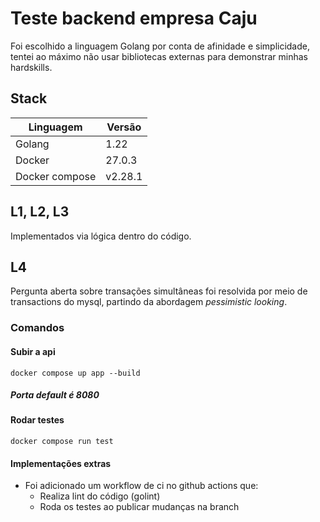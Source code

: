 # Teste backend empresa Caju

Foi escolhido a linguagem Golang por conta de afinidade e simplicidade, tentei ao máximo não usar bibliotecas externas para demonstrar minhas hardskills.

## Stack

| Linguagem      | Versão |
| ---------      | -------|
| Golang         | 1.22   |
| Docker         | 27.0.3 |
| Docker compose | v2.28.1 |

## L1, L2, L3

Implementados via lógica dentro do código.

## L4

Pergunta aberta sobre transações simultâneas foi resolvida por meio de transactions do mysql, partindo da abordagem *pessimistic looking*.

### Comandos

#### Subir a api

```
docker compose up app --build
```

##### *Porta default é 8080*

#### Rodar testes

```
docker compose run test
```

#### Implementações extras

- Foi adicionado um workflow de ci no github actions que:
  - Realiza lint do código (golint)
  - Roda os testes ao publicar mudanças na branch

